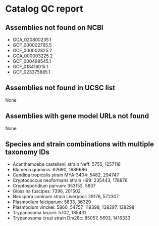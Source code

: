 # Catalog QC report

## Assemblies not found on NCBI

- GCA_020800235.1
- GCF_000002765.5
- GCF_000002825.2
- GCA_000003225.2
- GCF_000499545.1
- GCF_018416015.1
- GCF_023375885.1

## Assemblies not found in UCSC list

None

## Assemblies with gene model URLs not found

None

## Species and strain combinations with multiple taxonomy IDs

- Acanthamoeba castellanii strain Neff: 5755, 1257118
- Blumeria graminis: 62690, 1689686
- Candida tropicalis strain MYA-3404: 5482, 294747
- Cryptococcus neoformans strain H99: 235443, 178876
- Cryptosporidium parvum: 353152, 5807
- Glossina fuscipes: 7396, 201502
- Neospora caninum strain Liverpool: 29176, 572307
- Plasmodium falciparum: 5833, 36329
- Plasmodium vinckei: 5860, 54757, 119398, 138297, 138298
- Trypanosoma brucei: 5702, 185431
- Trypanosoma cruzi strain Dm28c: 85057, 5693, 1416333
